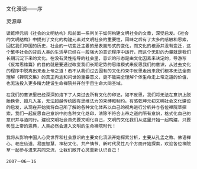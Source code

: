 文化漫谈——序

灵源草


    读乾坤元初《社会的文明结构》和前面一系列关于如何构建文明社会的文章，深受启发。《社会的文明结构》中提到了文化的构建元素对文明社会的重要性，回味之后有了太多的感触和思索，回忆我们中国的历史，社会的一切变迁主要的是表面形式的变化，而文化的根源并没有变迁，这个繁华社会的背后人类的生活早已经在一股强大的意识程序中运行，而这个无形的力量就是我们长期沉淀下来的文化。在没有灵性指导的社会里，意识的形态是由文化因素来决定的，导游写《反常思维篇》的目的就是要通过改变我们长期定势的思维模式来反思我们的意识，从过去文化的程序中脱离出来走上帝之道！若不从我们过去固有的文化约束中反思走出来我们根本无法全面理解《禅院文集》的真正内涵和问世的重要意义，更不能完全理解个体生命走上帝之道的价值，也无法投入更多精力建设生命禅院并开创宇宙生命大同圣域。

    在我们的意识里已经深深的烙下了人类过去所有文化的印记，如不反思，我们将无法在意识上脱胎换骨、超凡入圣，无法超越传统固有思维法力的束缚和制约。有感乾坤元初文明社会文化建设的启发，从现在开始我将自己所了解的各种文化体系以自己的视角进行分析并与各位禅院草探索，我们一起反思自己意识中的各种文化烙印，清除不符合上帝之道的所有意识，格式化自己的意识并与道同行。建设文明社会首先要文明化自己，文明的文化我们从这里开始一起构建，只要彰显上帝的恩典，人类必然会进入文明的生命禅院时代！

    我将从影响中国人心灵世界和社会意识的主要文化流派开始探索分析，主要从孔孟之教、佛语禅心、老庄仙道、易医智慧、神秘文化、共产情节、新时代灵性几个方面开始探索，欢迎各位禅院草一起参与进来共同交流，让我们敞开心灵重新认识自己！

    2007－06－16



